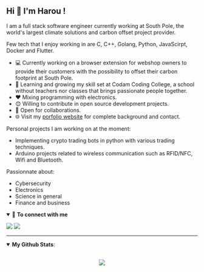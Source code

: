 ## Hi 👋 I'm Harou ! 

I am a full stack software engineer currently working at South Pole, the world's largest climate solutions and carbon offset project provider.

Few tech that I enjoy working in are C, C++, Golang, Python, JavaScirpt, Docker and Flutter.

- 💻 Currently working on a browser extension for webshop owners to provide their customers with the possibility to offset their carbon footprint at South Pole.
- :closed_book: Learning and growing my skill set at Codam Coding College, a school without teachers nor classes that brings passionate people together.
- :heart: Mixing programming with electronics.
- 😊 Willing to contribute in open source development projects.
- 🤝 Open for collaborations.
- 🌐 Visit my [porfolio website](https://harou24.github.io/) for complete background and contact.

Personal projects I am working on at the moment:
- Implementing crypto trading bots in python with various trading techniques.
- Arduino projects related to wireless communication such as RFID/NFC, Wifi and Bluetooth.

Passionnate about:
- Cybersecurity
- Electronics
- Science in general
- Finance and business


<details open>
<summary>🤝 <b>To connect with me</b></summary>

<p align = "center">
 
[<img src ="https://img.shields.io/badge/portfolio-%23.svg?&style=for-the-badge&logo=&logoColor=white%22">](https://harou24.github.io/)
[<img src="https://img.shields.io/badge/linkedin-%230077B5.svg?&style=for-the-badge&logo=linkedin&logoColor=white" />](https://www.linkedin.com/in/harou/)

</p>

</details>

---

<details open>
 <summary><b>My Github Stats</b>: </summary>

<br>

<p align = "center">
  <img src = "https://github-readme-stats.vercel.app/api?username=harou24&show_icons=true&theme=tokyonight&line_height=27">
</p>

</details>
